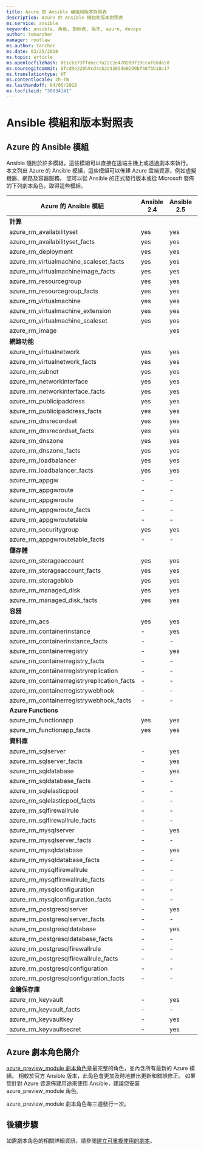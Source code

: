 ```yaml
---
title: Azure 的 Ansible 模組和版本對照表
description: Azure 的 Ansible 模組和版本對照表
ms.service: ansible
keywords: ansible, 角色, 對照表, 版本, azure, devops
author: tomarcher
manager: routlaw
ms.author: tarcher
ms.date: 03/25/2018
ms.topic: article
ms.openlocfilehash: 011cb173ffdecc7a22c2e470209719ccaf6bda58
ms.sourcegitcommit: 6fcd9e220b9cd4cb2d4365de0299bf48fbb18c17
ms.translationtype: HT
ms.contentlocale: zh-TW
ms.lasthandoff: 04/05/2018
ms.locfileid: "30834141"
---
```

# <a name="ansible-module-and-version-matrix"></a>Ansible 模組和版本對照表

## <a name="ansible-modules-for-azure"></a>Azure 的 Ansible 模組
Ansible 隨附於許多模組，這些模組可以直接在遠端主機上或透過劇本來執行。
本文列出 Azure 的 Ansible 模組，這些模組可以佈建 Azure 雲端資源，例如虛擬機器、網路及容器服務。 您可以從 Ansible 的正式發行版本或從 Microsoft 發佈的下列劇本角色，取得這些模組。

| Azure 的 Ansible 模組                   |  Ansible 2.4 |  Ansible 2.5 |  劇本角色 [azure_preview_module](#introduction-to-azurepreviewmodule) | 
|---------------------------------------------|--------------|-----------------------------|-------------------------------------| 
| **計算**                    |           |                          |                                  | 
| azure_rm_availabilityset                    | yes          | yes                         | yes                                 | 
| azure_rm_availabilityset_facts              | yes          | yes                         | yes                                 | 
| azure_rm_deployment                         | yes          | yes                         | yes                                 | 
| azure_rm_virtualmachine_scaleset_facts      | yes          | yes                         | yes                                 | 
| azure_rm_virtualmachineimage_facts          | yes          | yes                         | yes                                 | 
| azure_rm_resourcegroup                      | yes          | yes                         | yes                                 | 
| azure_rm_resourcegroup_facts                | yes          | yes                         | yes                                 | 
| azure_rm_virtualmachine                     | yes          | yes                         | yes                                 | 
| azure_rm_virtualmachine_extension           | yes          | yes                         | yes                                 | 
| azure_rm_virtualmachine_scaleset            | yes          | yes                         | yes                                 | 
| azure_rm_image                              |              | yes                         | yes                                 | 
| **網路功能**                    |           |                          |                                  | 
| azure_rm_virtualnetwork                     | yes          | yes                         | yes                                 | 
| azure_rm_virtualnetwork_facts               | yes          | yes                         | yes                                 | 
| azure_rm_subnet                             | yes          | yes                         | yes                                 | 
| azure_rm_networkinterface                   | yes          | yes                         | yes                                 | 
| azure_rm_networkinterface_facts             | yes          | yes                         | yes                                 | 
| azure_rm_publicipaddress                    | yes          | yes                         | yes                                 | 
| azure_rm_publicipaddress_facts              | yes          | yes                         | yes                                 | 
| azure_rm_dnsrecordset                       | yes          | yes                         | yes                                 | 
| azure_rm_dnsrecordset_facts                 | yes          | yes                         | yes                                 | 
| azure_rm_dnszone                            | yes          | yes                         | yes                                 | 
| azure_rm_dnszone_facts                      | yes          | yes                         | yes                                 | 
| azure_rm_loadbalancer                       | yes          | yes                         | yes                                 | 
| azure_rm_loadbalancer_facts                 | yes          | yes                         | yes                                 | 
| azure_rm_appgw                              | -            | -                           | yes                                 | 
| azure_rm_appgwroute                         | -            | -                           | yes                                 | 
| azure_rm_appgwroute                         | -            | -                           | yes                                 |
| azure_rm_appgwroute_facts                   | -            | -                           | yes                                 |
| azure_rm_appgwroutetable                    | -            | -                           | yes                                 |
| azure_rm_securitygroup                      | yes          | yes                         | yes                                 | 
| azure_rm_appgwroutetable_facts              | -            | -                           | yes                                 | 
| **儲存體**                    |           |                          |                                  | 
| azure_rm_storageaccount                     | yes          | yes                         | yes                                 | 
| azure_rm_storageaccount_facts               | yes          | yes                         | yes                                 | 
| azure_rm_storageblob                        | yes          | yes                         | yes                                 | 
| azure_rm_managed_disk                       | yes          | yes                         | yes                                 | 
| azure_rm_managed_disk_facts                 | yes          | yes                         | yes                                 | 
| **容器**                    |           |                          |                                  | 
| azure_rm_acs                                | yes          | yes                         | yes                                 | 
| azure_rm_containerinstance                  | -            | yes                         | yes                                 | 
| azure_rm_containerinstance_facts            | -            | -                           | yes                                 | 
| azure_rm_containerregistry                  | -            | yes                         | yes                                 | 
| azure_rm_containerregistry_facts            | -            | -                           | yes                                 | 
| azure_rm_containerregistryreplication       | -            | -                           | yes                                 | 
| azure_rm_containerregistryreplication_facts | -            | -                           | yes                                 | 
| azure_rm_containerregistrywebhook           | -            | -                           | yes                                 | 
| azure_rm_containerregistrywebhook_facts     | -            | -                           | yes                                 | 
| **Azure Functions**                    |           |                          |                                  | 
| azure_rm_functionapp                        | yes          | yes                         | yes                                 | 
| azure_rm_functionapp_facts                  | yes          | yes                         | yes                                 | 
| **資料庫**                    |           |                          |                                  | 
| azure_rm_sqlserver                          | -            | yes                         | yes                                 | 
| azure_rm_sqlserver_facts                    | -            | yes                         | yes                                 | 
| azure_rm_sqldatabase                        | -            | yes                         | yes                                 | 
| azure_rm_sqldatabase_facts                  | -            | -                           | yes                                 | 
| azure_rm_sqlelasticpool                     | -            | -                           | yes                                 | 
| azure_rm_sqlelasticpool_facts               | -            | -                           | yes                                 | 
| azure_rm_sqlfirewallrule                    | -            | -                           | yes                                 | 
| azure_rm_sqlfirewallrule_facts              | -            | -                           | yes                                 | 
| azure_rm_mysqlserver                        | -            | yes                         | yes                                 | 
| azure_rm_mysqlserver_facts                  | -            | -                           | yes                                 | 
| azure_rm_mysqldatabase                      | -            | yes                         | yes                                 | 
| azure_rm_mysqldatabase_facts                | -            | -                           | yes                                 | 
| azure_rm_mysqlfirewallrule                  | -            | -                           | yes                                 | 
| azure_rm_mysqlfirewallrule_facts            | -            | -                           | yes                                 | 
| azure_rm_mysqlconfiguration                 | -            | -                           | yes                                 | 
| azure_rm_mysqlconfiguration_facts           | -            | -                           | yes                                 | 
| azure_rm_postgresqlserver                   | -            | yes                         | yes                                 | 
| azure_rm_postgresqlserver_facts             | -            | -                           | yes                                 | 
| azure_rm_postgresqldatabase                 | -            | yes                         | yes                                 | 
| azure_rm_postgresqldatabase_facts           | -            | -                           | yes                                 | 
| azure_rm_postgresqlfirewallrule             | -            | -                           | yes                                 | 
| azure_rm_postgresqlfirewallrule_facts       | -            | -                           | yes                                 | 
| azure_rm_postgresqlconfiguration            | -            | -                           | yes                                 | 
| azure_rm_postgresqlconfiguration_facts      | -            | -                           | yes                                 | 
| **金鑰保存庫**                    |           |                          |                                  | 
| azure_rm_keyvault                           | -            | yes                         | yes                                 |
| azure_rm_keyvault_facts                     | -            | -                           | yes                                 |
| azure_rm_keyvaultkey                        | -            | yes                         | yes                                 |
| azure_rm_keyvaultsecret                     | -            | yes                         | yes                                 |


## <a name="introduction-to-playbook-role-for-azure"></a>Azure 劇本角色簡介
[azure_preview_module 劇本角色](https://galaxy.ansible.com/Azure/azure_preview_modules/)是最完整的角色，並內含所有最新的 Azure 模組。 相較於官方 Ansible 版本，此角色會更加及時地推出更新和錯誤修正。 如果您針對 Azure 資源佈建用途來使用 Ansible，建議您安裝 azure_preview_module 角色。

azure_preview_module 劇本角色每三週發行一次。

## <a name="next-steps"></a>後續步驟
如需劇本角色的相關詳細資訊，請參閱[建立可重複使用的劇本](http://docs.ansible.com/ansible/latest/playbooks_reuse.html)。 
